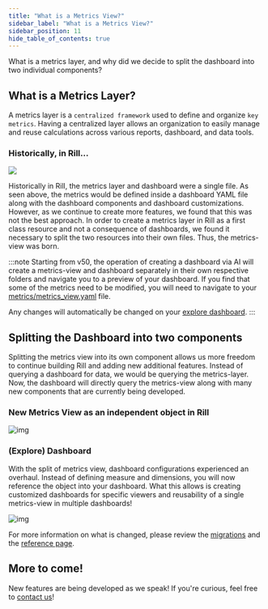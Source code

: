 ```yaml
---
title: "What is a Metrics View?"
sidebar_label: "What is a Metrics View?"
sidebar_position: 11
hide_table_of_contents: true
---
```


What is a metrics layer, and why did we decide to split the dashboard into two individual components? 


## What is a Metrics Layer?

A metrics layer is a `centralized framework` used to define and organize `key metrics`. Having a centralized layer allows an organization to easily manage and reuse calculations across various reports, dashboard, and data tools. 


### Historically, in Rill...
<img src = '/img/concepts/metrics-view/old-dashboard.png' class='rounded-gif' />
<br />

Historically in Rill, the metrics layer and dashboard were a single file. As seen above, the metrics would be defined inside a dashboard YAML file along with the dashboard components and dashboard customizations. However, as we continue to create more features, we found that this was not the best approach. In order to create a metrics layer in Rill as a first class resource and not a consequence of dashboards, we found it necessary to split the two resources into their own files. Thus, the metrics-view was born.

:::note
Starting from v50, the operation of creating a dashboard via AI will create a metrics-view and dashboard separately in their own respective folders and navigate you to a preview of your dashboard. If you find that some of the metrics need to be modified, you will need to navigate to your [metrics/metrics_view.yaml](/build/metrics-view/) file. 

Any changes will automatically be changed on your [explore dashboard](/build/dashboards/).
:::

## Splitting the Dashboard into two components
Splitting the metrics view into its own component allows us more freedom to continue building Rill and adding new additional features. Instead of querying a dashboard for data, we would be querying the metrics-layer. Now, the dashboard will directly query the metrics-view along with many new components that are currently being developed.

### New Metrics View as an independent object in Rill 

![img](/img/concepts/metrics-view/metrics-view-components.png)

### (Explore) Dashboard

With the split of metrics view, dashboard configurations experienced an overhaul. Instead of defining measure and dimensions, you will now reference the object into your dashboard. What this allows is creating customized dashboards for specific viewers and reusability of a single metrics-view in multiple dashboards!

![img](/img/concepts/metrics-view/explore-dashboard.png)

For more information on what is changed, please review the [migrations](/manage/migration) and the [reference page](/reference/project-files/explore-dashboards).

## More to come!

New features are being developed as we speak! If you're curious, feel free to [contact us](/contact)! 